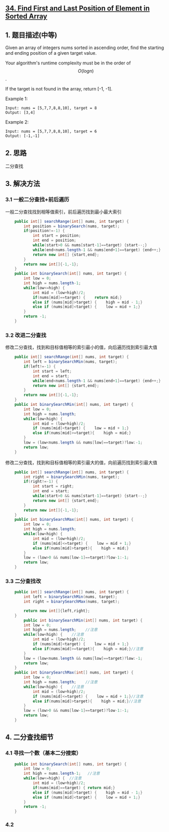 ## [34. Find First and Last Position of Element in Sorted Array](https://leetcode-cn.com/problems/find-first-and-last-position-of-element-in-sorted-array/)

## 1. 题目描述\(中等\)

Given an array of integers nums sorted in ascending order, find the starting and ending position of a given target value.

Your algorithm's runtime complexity must be in the order of $$O(log n)$$.

If the target is not found in the array, return \[-1, -1\].

Example 1:

```
Input: nums = [5,7,7,8,8,10], target = 8
Output: [3,4]
```

Example 2:

```
Input: nums = [5,7,7,8,8,10], target = 6
Output: [-1,-1]
```

## 2. 思路

二分查找

## 3. 解决方法

### 3.1 一般二分查找+前后遍历

一般二分查找找到相等值索引，前后遍历找到最小最大索引

```java
    public int[] searchRange(int[] nums, int target) {
        int position = binarySearch(nums, target);
        if(position!=-1) {
            int start = position;
            int end = position;
            while(start>0 && nums[start-1]==target) {start--;}
            while(end<nums.length-1 && nums[end+1]==target) {end++;}
            return new int[] {start,end};
        }
        return new int[]{-1,-1};
    }    
    public int binarySearch(int[] nums, int target) {
        int low = 0;
        int high = nums.length-1;
        while(low<=high) {
            int mid = (low+high)/2;
            if(nums[mid]==target) {    return mid;}
            else if (nums[mid]>target) {    high = mid - 1;}
            else if (nums[mid]<target) {    low = mid + 1;}
        }
        return -1;
    }
```

### 3.2 改进二分查找

修改二分查找，找到和目标值相等的索引最小的值，向后遍历找到索引最大值

```java
    public int[] searchRange(int[] nums, int target) {
        int left = binarySearchMin(nums, target);
        if(left!=-1) {
            int start = left;
            int end = start;
            while(end<nums.length-1 && nums[end+1]==target) {end++;}
            return new int[] {start,end};
        }
        return new int[]{-1,-1};
    }
    public int binarySearchMin(int[] nums, int target) {
        int low = 0;
        int high = nums.length;
        while(low<high) {
            int mid = (low+high)/2;
            if (nums[mid]<target) {    low = mid + 1;}
            else if(nums[mid]>=target){    high = mid;}
        }
        low = (low<nums.length && nums[low]==target)?low:-1;
        return low;
    }
```

修改二分查找，找到和目标值相等的索引最大的值，向前遍历找到索引最大值

```java
    public int[] searchRange(int[] nums, int target) {
        int right = binarySearchMin(nums, target);
        if(right!=-1) {
            int start = right;
            int end = start;
            while(start>0 && nums[start-1]==target) {start--;}
            return new int[] {start,end};
        }
        return new int[]{-1,-1};
    }
    public int binarySearchMax(int[] nums, int target) {
        int low = 0;
        int high = nums.length;
        while(low<high) {
            int mid = (low+high)/2;
            if (nums[mid]<=target) {    low = mid + 1;}
            else if(nums[mid]>target){    high = mid;}
        }
        low = (low>0 && nums[low-1]==target)?low-1:-1;
        return low;
    }
```

### 3.3 二分查找改

```java
    public int[] searchRange(int[] nums, int target) {
        int left = binarySearchMin(nums, target);
        int right = binarySearchMax(nums, target);

        return new int[]{left,right};
    }
        public int binarySearchMin(int[] nums, int target) {
        int low = 0;
        int high = nums.length;    //注意
        while(low<high) {    //注意
            int mid = (low+high)/2;
            if (nums[mid]<target) {    low = mid + 1;}
            else if(nums[mid]>=target){    high = mid;}//注意
        }
        low = (low<nums.length && nums[low]==target)?low:-1;
        return low;
    }
    public int binarySearchMax(int[] nums, int target) {
        int low = 0;
        int high = nums.length;    //注意
        while(low<high) {    //注意
            int mid = (low+high)/2;
            if (nums[mid]<=target) {    low = mid + 1;}//注意
            else if(nums[mid]>target){    high = mid;}//注意
        }
        low = (low>0 && nums[low-1]==target)?low-1:-1;
        return low;
    }
```



## 4. 二分查找细节

### 4.1 寻找一个数（基本二分搜索）


```java
    public int binarySearch(int[] nums, int target) {
    	int low = 0;
        int high = nums.length-1;	//注意
        while(low<=high) {	//注意
        	int mid = (low+high)/2;
        	if(nums[mid]==target) {	return mid;}
        	else if (nums[mid]>target) {	high = mid - 1;}
        	else if (nums[mid]<target) {	low = mid + 1;}
        }
        return -1;
    }
```



### 4.2 

